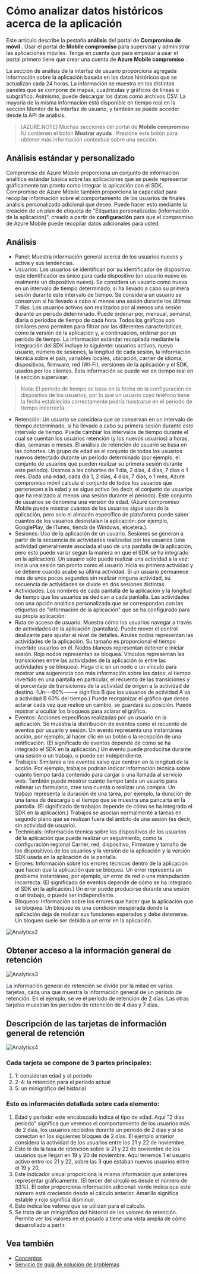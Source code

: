 <properties
   pageTitle="Interfaz de usuario de Azure compromiso móvil - análisis"
   description="Obtenga información sobre cómo analizar datos históricos acerca de la aplicación mediante el compromiso de móvil de Azure"
   services="mobile-engagement"
   documentationCenter=""
   authors="piyushjo"
   manager="dwrede"
   editor=""/>

<tags
   ms.service="mobile-engagement"
   ms.devlang="na"
   ms.topic="article"
   ms.tgt_pltfrm="mobile-multiple"
   ms.workload="mobile"
   ms.date="08/19/2016"
   ms.author="piyushjo"/>

# <a name="how-to-analyze-historical-data-about-your-application"></a>Cómo analizar datos históricos acerca de la aplicación

Este artículo describe la pestaña **análisis** del portal de **Compromiso de móvil** . Usar el portal de **Mobile compromiso** para supervisar y administrar las aplicaciones móviles. Tenga en cuenta que para empezar a usar el portal primero tiene que crear una cuenta de **Azure Mobile compromiso** .


La sección de análisis de la interfaz de usuario proporciona agregada información sobre la aplicación basada en los datos históricos que se actualizan cada 24 horas. La información se muestra en los distintos paneles que se compone de mapas, cuadrículas y gráficos de líneas o subgráfico. Asimismo, puede descargar los datos como archivos CSV. La mayoría de la misma información está disponible en tiempo real en la sección Monitor de la interfaz de usuario, y también se puede acceder desde la API de análisis.

>[AZURE.NOTE] Muchas secciones del portal de **Mobile compromiso** IU contienen el botón **Mostrar ayuda** . Presione este botón para obtener más información contextual sobre una sección.

## <a name="standard-and-custom-analytics"></a>Análisis estándar y personalizado

Compromiso de Azure Mobile proporciona un conjunto de información analítica estándar básica sobre las aplicaciones que se puede representar gráficamente tan pronto como integrar la aplicación con el SDK. Compromiso de Azure Mobile también proporciona la capacidad para recopilar información sobre el comportamiento de los usuarios de finales análisis personalizado adicional que desee. Puede hacer esto mediante la creación de un plan de etiqueta de "Etiquetas personalizadas (información de la aplicación)", creado a partir de **configuración** para que el compromiso de Azure Mobile puede recopilar datos adicionales para usted.



## <a name="analytics"></a>Análisis
- Panel: Muestra información general acerca de los usuarios nuevos y activa y sus tendencias.
- Usuarios: Los usuarios se identifican por su identificador de dispositivo: este identificador es único para cada dispositivo (un usuario nuevo es realmente un dispositivo nuevo). Se considera un usuario como nueva en un intervalo de tiempo determinado, si ha llevado a cabo su primera sesión durante este intervalo de tiempo. Se considera un usuario se conservan si ha llevado a cabo al menos una sesión durante los últimos 7 días. Los usuarios activos son realizados por al menos una sesión durante un período determinado. Puede ordenar por, mensual, semanal, diaria o períodos de tiempo de cada hora. Todos los gráficos son similares pero permiten para filtrar por las diferentes características, como la versión de la aplicación y, a continuación, ordenar por un período de tiempo. La información estándar recopilada mediante la integración del SDK incluye lo siguiente: usuarios activos, nuevo usuario, número de sesiones, la longitud de cada sesión, la información técnica sobre el país, variables locales, ubicación, carrier de idioma, dispositivos, firmware, red (Wi-Fi), versiones de la aplicación y el SDK, usados por los clientes. Esta información se puede ver en tiempo real en la sección supervisar.

> Nota: El período de tiempo se basa en la fecha de la configuración de dispositivo de los usuarios, por lo que un usuario cuyo teléfono tiene la fecha establecida correctamente podría mostrarse en el período de tiempo incorrecta.

- Retención: Un usuario se considera que se conservan en un intervalo de tiempo determinado, si ha llevado a cabo su primera sesión durante este intervalo de tiempo. Puede cambiar los intervalos de tiempo durante el cual se cuentan los usuarios retención (y los nuevos usuarios) a horas, días, semanas o meses. El análisis de retención de usuario se basa en las cohortes. Un grupo de edad es el conjunto de todos los usuarios nuevos detectado durante un período determinado (por ejemplo, el conjunto de usuarios que pueden realizar su primera sesión durante este período). Usamos a las cohortes de 1 día, 2 días, 4 días, 7 días o 1 mes. Dada una edad, cada día 1, 2 días, 4 días, 7 días, o 1 mes, Azure compromiso móvil calcula el conjunto de todos los usuarios que pertenecen a la edad y se sigue activo (es decir, el conjunto de usuarios que ha realizado al menos una sesión durante el período). Este conjunto de usuarios se denomina una versión de edad. (Azure compromiso Mobile puede mostrar cuántos de los usuarios sigue usando la aplicación, pero solo el almacén específico de plataforma puede saber cuántos de los usuarios desinstalan la aplicación: por ejemplo, GooglePlay, de iTunes, tienda de Windows, etcetera.).
- Sesiones: Uso de la aplicación de un usuario. Sesiones se generan a partir de la secuencia de actividades realizadas por los usuarios (una actividad generalmente asociada al uso de una pantalla de la aplicación, pero esto puede variar según la manera en que el SDK se ha integrado en la aplicación). Un usuario sólo puede realizar una actividad a la vez: inicia una sesión tan pronto como el usuario inicia su primera actividad y se detiene cuando acabe su última actividad. Si un usuario permanece más de unos pocos segundos sin realizar ninguna actividad, su secuencia de actividades se divide en dos sesiones distintas.
- Actividades: Los nombres de cada pantalla de la aplicación y la longitud de tiempo que los usuarios se dedican a cada pantalla. Las actividades son una opción analítica personalizada que se correspondan con las etiquetas de "información de la aplicación" que se ha configurado para su propia aplicación:
- Ruta de acceso de usuario: Muestra cómo los usuarios navegar a través de actividades de la aplicación (pantallas). Puede mover el control deslizante para ajustar el nivel de detalles. Azules nodos representan las actividades de la aplicación. Su tamaño es proporcional el tiempo invertido usuarios en él. Nodos blancos representan detener e iniciar sesión. Rojo nodos representan se bloquea. Vínculos representan las transiciones entre las actividades de la aplicación (o entre las actividades y se bloquea). Haga clic en un nodo o un vínculo para mostrar una sugerencia con más información sobre los datos: el tiempo invertido en una pantalla en particular, el recuento de las transiciones y el porcentaje de transiciones de la actividad de origen a la actividad de destino. (Un---60%---> significa B que los usuarios de actividad A va a actividad B 60% del tiempo.) Puede reorganizar el gráfico que desea aclarar cada vez que realice un cambio, se guardará su posición. Puede mostrar u ocultar los bloqueos para aclarar el gráfico.
- Eventos: Acciones específicas realizadas por un usuario en la aplicación. Se muestra la distribución de eventos como el recuento de eventos por usuario y sesión. Un evento representa una instantánea acción, por ejemplo, al hacer clic en un botón o la recepción de una notificación. (El significado de eventos depende de cómo se ha integrado el SDK en la aplicación.) Un evento puede producirse durante una sesión o un trabajo, o puede ser independiente.
- Trabajos: Similares a los eventos salvo que centran en la longitud de la acción. Por ejemplo, trabajos podrían indicar información técnica sobre cuánto tiempo tarda contenido para cargar o una llamada al servicio web. También puede mostrar cuánto tiempo tarda un usuario para rellenar un formulario, cree una cuenta o realizar una compra. Un trabajo representa la duración de una tarea, por ejemplo, la duración de una tarea de descarga o el tiempo que se muestra una pancarta en la pantalla. (El significado de trabajos depende de cómo se ha integrado el SDK en la aplicación.) Trabajos se asocian normalmente a tareas en segundo plano que se realizan fuera del ámbito de una sesión (es decir, sin actividad de usuario).
- Technicals: Información técnica sobre los dispositivos de los usuarios de la aplicación que puede realizar un seguimiento, como la configuración regional Carrier, red, dispositivo, Firmware y tamaño de los dispositivos de los usuarios y la versión de la aplicación y la versión SDK usada en la aplicación de la pantalla.
- Errores: Información sobre los errores técnicos dentro de la aplicación que hacen que la aplicación que se bloquea. Un error representa un problema instantáneo, por ejemplo, un error de red o una manipulación incorrecta. (El significado de eventos depende de cómo se ha integrado el SDK en la aplicación.) Un error puede producirse durante una sesión o un trabajo, o puede ser independiente.
- Bloqueos: Información sobre los errores que hacer que la aplicación que se bloquea. Un bloqueo es una condición inesperada donde la aplicación deja de realizar sus funciones esperados y debe detenerse. Un bloqueo suele ser debido a un error en la aplicación.

![Analytics2][11]

## <a name="accessing-the-retention-overview"></a>Obtener acceso a la información general de retención
![Analytics3][12]

La información general de retención se divide por la mitad en varias tarjetas, cada una que muestra la información general de un período de retención. En el ejemplo, se ve el período de retención de 2 días. Las otras tarjetas muestran los períodos de retención de 4 días y 7 días.

## <a name="understanding-the-retention-overview-cards"></a>Descripción de las tarjetas de información general de retención
![Analytics4][13]

### <a name="each-card-is-composed-of-3-main-parts"></a>Cada tarjeta se compone de 3 partes principales:
1. 1: consideran edad y el período
2. 2-4: la retención para el período actual
3. 5: un minigráfico del historial

### <a name="here-is-detailed-information-about-each-element"></a>Esto es información detallada sobre cada elemento:
1.    Edad y período: este encabezado indica el tipo de edad. Aquí "2 días período" significa que veremos el comportamiento de los usuarios más de 2 días, los usuarios recibidos durante un período de 2 días y si se conectan en los siguientes bloques de 2 días. El ejemplo anterior considera la actividad de los usuarios entre los 21 y 22 de noviembre.
2.    Esto le da la tasa de retención sobre la 21 y 22 de noviembre de los usuarios que llegan en 19 y 20 de noviembre. Aquí tenemos 1 el usuario activo entre los 21 y 22, sobre las 3 que estaban nuevos usuarios entre el 19 y 20.
3.    Este indicador visual proporciona la misma información que anteriores representar gráficamente. (El tercer del círculo es desde el número de 33%). El color proporciona información adicional: verde indica que este número está creciendo desde el cálculo anterior. Amarillo significa estable y rojo significa disminuir.
4.    Esto indica los valores que se utilizan para el cálculo.
5.    Se trata de un minigráfico del historial de los valores de retención. Permite ver los valores en el pasado a tiene una vista amplia de cómo desarrollado a partir.


## <a name="see-also"></a>Vea también

- [Conceptos][Link 6]
- [Servicio de guía de solución de problemas][Link 24]

<!--Image references-->
[1]: ./media/mobile-engagement-user-interface-navigation/navigation1.png
[2]: ./media/mobile-engagement-user-interface-home/home1.png
[3]: ./media/mobile-engagement-user-interface-home/home2.png
[4]: ./media/mobile-engagement-user-interface-home/home3.png
[5]: ./media/mobile-engagement-user-interface-home/home4.png
[6]: ./media/mobile-engagement-user-interface-home/home5.png
[7]: ./media/mobile-engagement-user-interface-my-account/myaccount1.png
[8]: ./media/mobile-engagement-user-interface-my-account/myaccount2.png
[9]: ./media/mobile-engagement-user-interface-my-account/myaccount3.png
[10]: ./media/mobile-engagement-user-interface-analytics/analytics1.png
[11]: ./media/mobile-engagement-user-interface-analytics/analytics2.png
[12]: ./media/mobile-engagement-user-interface-analytics/analytics3.png
[13]: ./media/mobile-engagement-user-interface-analytics/analytics4.png
[14]: ./media/mobile-engagement-user-interface-monitor/monitor1.png
[15]: ./media/mobile-engagement-user-interface-monitor/monitor2.png
[16]: ./media/mobile-engagement-user-interface-monitor/monitor3.png
[17]: ./media/mobile-engagement-user-interface-monitor/monitor4.png
[18]: ./media/mobile-engagement-user-interface-reach/reach1.png
[19]: ./media/mobile-engagement-user-interface-reach/reach2.png
[20]: ./media/mobile-engagement-user-interface-reach-campaign/Reach-Campaign1.png
[21]: ./media/mobile-engagement-user-interface-reach-campaign/Reach-Campaign2.png
[22]: ./media/mobile-engagement-user-interface-reach-campaign/Reach-Campaign3.png
[23]: ./media/mobile-engagement-user-interface-reach-campaign/Reach-Campaign4.png
[24]: ./media/mobile-engagement-user-interface-reach-campaign/Reach-Campaign5.png
[25]: ./media/mobile-engagement-user-interface-reach-campaign/Reach-Campaign6.png
[26]: ./media/mobile-engagement-user-interface-reach-campaign/Reach-Campaign7.png
[27]: ./media/mobile-engagement-user-interface-reach-campaign/Reach-Campaign8.png
[28]: ./media/mobile-engagement-user-interface-reach-campaign/Reach-Campaign9.png
[29]: ./media/mobile-engagement-user-interface-reach-criterion/Reach-Criterion1.png
[30]: ./media/mobile-engagement-user-interface-reach-content/Reach-Content1.png
[31]: ./media/mobile-engagement-user-interface-reach-content/Reach-Content2.png
[32]: ./media/mobile-engagement-user-interface-reach-content/Reach-Content3.png
[33]: ./media/mobile-engagement-user-interface-reach-content/Reach-Content4.png
[34]: ./media/mobile-engagement-user-interface-dashboard/dashboard1.png
[35]: ./media/mobile-engagement-user-interface-segments/segments1.png
[36]: ./media/mobile-engagement-user-interface-segments/segments2.png
[37]: ./media/mobile-engagement-user-interface-segments/segments3.png
[38]: ./media/mobile-engagement-user-interface-segments/segments4.png
[39]: ./media/mobile-engagement-user-interface-segments/segments5.png
[40]: ./media/mobile-engagement-user-interface-segments/segments6.png
[41]: ./media/mobile-engagement-user-interface-segments/segments7.png
[42]: ./media/mobile-engagement-user-interface-segments/segments8.png
[43]: ./media/mobile-engagement-user-interface-segments/segments9.png
[44]: ./media/mobile-engagement-user-interface-segments/segments10.png
[45]: ./media/mobile-engagement-user-interface-segments/segments11.png
[46]: ./media/mobile-engagement-user-interface-settings/settings1.png
[47]: ./media/mobile-engagement-user-interface-settings/settings2.png
[48]: ./media/mobile-engagement-user-interface-settings/settings3.png
[49]: ./media/mobile-engagement-user-interface-settings/settings4.png
[50]: ./media/mobile-engagement-user-interface-settings/settings5.png
[51]: ./media/mobile-engagement-user-interface-settings/settings6.png
[52]: ./media/mobile-engagement-user-interface-settings/settings7.png
[53]: ./media/mobile-engagement-user-interface-settings/settings8.png
[54]: ./media/mobile-engagement-user-interface-settings/settings9.png
[55]: ./media/mobile-engagement-user-interface-settings/settings10.png
[56]: ./media/mobile-engagement-user-interface-settings/settings11.png
[57]: ./media/mobile-engagement-user-interface-settings/settings12.png
[58]: ./media/mobile-engagement-user-interface-settings/settings13.png

<!--Link references-->
[Link 1]: mobile-engagement-user-interface.md
[Link 2]: mobile-engagement-troubleshooting-guide.md
[Link 3]: mobile-engagement-how-tos.md
[Link 4]: http://go.microsoft.com/fwlink/?LinkID=525553
[Link 5]: http://go.microsoft.com/fwlink/?LinkID=525554
[Link 6]: http://go.microsoft.com/fwlink/?LinkId=525555
[Link 7]: https://account.windowsazure.com/PreviewFeatures
[Link 8]: https://social.msdn.microsoft.com/Forums/azure/home?forum=azuremobileengagement
[Link 9]: http://azure.microsoft.com/services/mobile-engagement/
[Link 10]: http://azure.microsoft.com/documentation/services/mobile-engagement/
[Link 11]: http://azure.microsoft.com/pricing/details/mobile-engagement/
[Link 12]: mobile-engagement-user-interface-navigation.md
[Link 13]: mobile-engagement-user-interface-home.md
[Link 14]: mobile-engagement-user-interface-my-account.md
[Link 15]: mobile-engagement-user-interface-analytics.md
[Link 16]: mobile-engagement-user-interface-monitor.md
[Link 17]: mobile-engagement-user-interface-reach.md
[Link 18]: mobile-engagement-user-interface-segments.md
[Link 19]: mobile-engagement-user-interface-dashboard.md
[Link 20]: mobile-engagement-user-interface-settings.md
[Link 21]: mobile-engagement-troubleshooting-guide-analytics.md
[Link 22]: mobile-engagement-troubleshooting-guide-apis.md
[Link 23]: mobile-engagement-troubleshooting-guide-push-reach.md
[Link 24]: mobile-engagement-troubleshooting-guide-service.md
[Link 25]: mobile-engagement-troubleshooting-guide-sdk.md
[Link 26]: mobile-engagement-troubleshooting-guide-sr-info.md
[Link 27]: ../mobile-engagement-how-tos-first-push.md
[Link 28]: ../mobile-engagement-how-tos-test-campaign.md
[Link 29]: ../mobile-engagement-how-tos-personalize-push.md
[Link 30]: ../mobile-engagement-how-tos-differentiate-push.md
[Link 31]: ../mobile-engagement-how-tos-schedule-campaign.md
[Link 32]: ../mobile-engagement-how-tos-text-view.md
[Link 33]: ../mobile-engagement-how-tos-web-view.md
